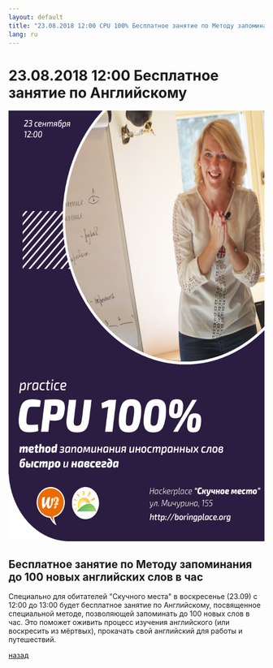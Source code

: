 ```yaml
---
layout: default
title: "23.08.2018 12:00 CPU 100% Бесплатное занятие по Методу запоминания до 100 новых английских слов в час"
lang: ru
---
```


# [](#header-1) 23.08.2018 12:00 Бесплатное занятие по Английскому

<img src="/assets/images/evet-eng-cpu100.png" width="600" height="849">

## Бесплатное занятие по Методу запоминания до 100 новых английских слов в час

Специально для обитателей "Скучного места" в воскресенье (23.09) c 12:00 до 13:00 будет бесплатное занятие по Английскому, посвященное специальной методе, позволяющей запоминать до 100 новых слов в час. 
Это поможет оживить процесс изучения английского (или воскресить из мёртвых), прокачать свой английский для работы и путешествий.

[назад](../events/)
